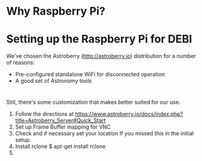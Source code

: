 # Why Raspberry Pi?

# Setting up the Raspberry Pi for DEBI
We've chosen the Astroberry (http://astroberry.io) distribution for a number of reasons:

* Pre-configured standalone WiFi for disconnected operation
* A good set of Astronomy tools

# 
Still, there's some customization that makes better suited for our use.

1. Follow the directions at https://www.astroberry.io/docs/index.php?title=Astroberry_Server#Quick_Start
1. Set up Frame Buffer mapping for VNC
2. Check and if necessary set your location
   If you missed this in the initial setup.
4. Install rclone
   $ apt-get install rclone
6.
